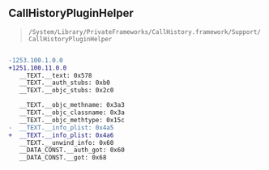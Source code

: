 ## CallHistoryPluginHelper

> `/System/Library/PrivateFrameworks/CallHistory.framework/Support/CallHistoryPluginHelper`

```diff

-1253.100.1.0.0
+1251.100.11.0.0
   __TEXT.__text: 0x578
   __TEXT.__auth_stubs: 0xb0
   __TEXT.__objc_stubs: 0x2c0

   __TEXT.__objc_methname: 0x3a3
   __TEXT.__objc_classname: 0x3a
   __TEXT.__objc_methtype: 0x15c
-  __TEXT.__info_plist: 0x4a5
+  __TEXT.__info_plist: 0x4a6
   __TEXT.__unwind_info: 0x60
   __DATA_CONST.__auth_got: 0x60
   __DATA_CONST.__got: 0x68

```
